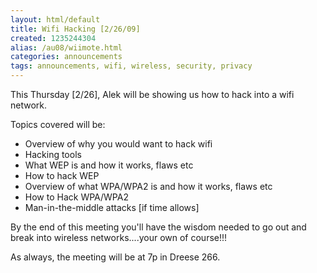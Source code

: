 ```yaml
---
layout: html/default
title: Wifi Hacking [2/26/09]
created: 1235244304
alias: /au08/wiimote.html
categories: announcements
tags: announcements, wifi, wireless, security, privacy
---
```

This Thursday [2/26], Alek will be showing us how to hack into a wifi network.

Topics covered will be:

  - Overview of why you would want to hack wifi
  - Hacking tools
  - What WEP is and how it works, flaws etc
  - How to hack WEP
  - Overview of what WPA/WPA2 is and how it works, flaws etc
  - How to Hack WPA/WPA2
  - Man-in-the-middle attacks [if time allows]

By the end of this meeting you'll have the wisdom needed to go out and break into wireless networks....your own of course!!!

As always, the meeting will be at 7p in Dreese 266.
